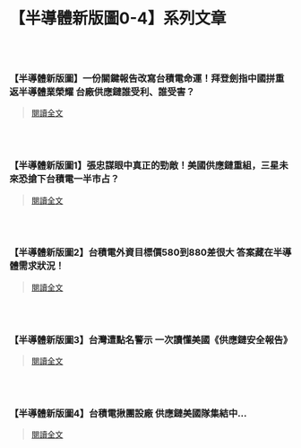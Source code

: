 # 【半導體新版圖0-4】系列文章

<!--more-->
<!--431-->
<br><br/>

### 【半導體新版圖】一份關鍵報告改寫台積電命運！拜登劍指中國拼重返半導體業榮耀 台廠供應鏈誰受利、誰受害？

> [閱讀全文](https://www.wealth.com.tw/home/articles/32406)

<br><br/>



### 【半導體新版圖1】張忠謀眼中真正的勁敵！美國供應鏈重組，三星未來恐搶下台積電一半市占？

> [閱讀全文](https://www.wealth.com.tw/home/articles/32407)

<br><br/>



### 【半導體新版圖2】台積電外資目標價580到880差很大 答案藏在半導體需求狀況！

> [閱讀全文](https://www.wealth.com.tw/home/articles/32411)

<br><br/>



### 【半導體新版圖3】台灣遭點名警示 一次讀懂美國《供應鏈安全報告》

> [閱讀全文](https://www.wealth.com.tw/home/articles/32410)

<br><br/>



### 【半導體新版圖4】台積電揪團設廠 供應鏈美國隊集結中…

> [閱讀全文](https://www.wealth.com.tw/home/articles/32408)
